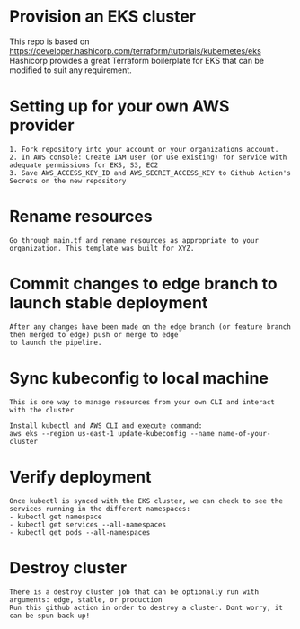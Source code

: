 # Provision an EKS cluster

This repo is based on https://developer.hashicorp.com/terraform/tutorials/kubernetes/eks
Hashicorp provides a great Terraform boilerplate for EKS that can be modified to suit any requirement.

# Setting up for your own AWS provider

    1. Fork repository into your account or your organizations account.
    2. In AWS console: Create IAM user (or use existing) for service with adequate permissions for EKS, S3, EC2
    3. Save AWS_ACCESS_KEY_ID and AWS_SECRET_ACCESS_KEY to Github Action's Secrets on the new repository

# Rename resources
    
    Go through main.tf and rename resources as appropriate to your organization. This template was built for XYZ. 

# Commit changes to edge branch to launch stable deployment

    After any changes have been made on the edge branch (or feature branch then merged to edge) push or merge to edge
    to launch the pipeline. 

# Sync kubeconfig to local machine

    This is one way to manage resources from your own CLI and interact with the cluster

    Install kubectl and AWS CLI and execute command:
    aws eks --region us-east-1 update-kubeconfig --name name-of-your-cluster

# Verify deployment

    Once kubectl is synced with the EKS cluster, we can check to see the services running in the different namespaces:
    - kubectl get namespace
    - kubectl get services --all-namespaces
    - kubectl get pods --all-namespaces

# Destroy cluster
    There is a destroy cluster job that can be optionally run with arguments: edge, stable, or production
    Run this github action in order to destroy a cluster. Dont worry, it can be spun back up!